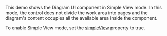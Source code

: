 This demo shows the Diagram UI component in Simple View mode. In this mode, the control does not divide the work area into pages and the diagram's content occupies all the available area inside the component. 

To enable Simple View mode, set the [simpleView](/Documentation/ApiReference/UI_Components/dxDiagram/Configuration/#simpleView) property to true.